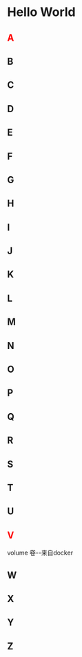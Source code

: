 # Hello World

## <font color='red'>A</font>



## B

## C

## D

## E

## F

## G

## H

## I

## J

## K

## L

## M

## N

## O

## P

## Q

## R

## S

## T

## U

## <font color='red'>V</font>

volume 卷--来自docker

## W

## X

## Y

## Z

